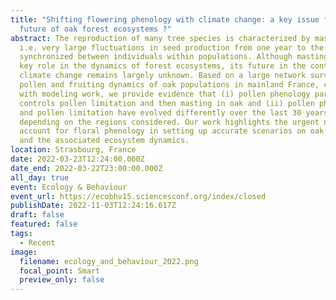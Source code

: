 ```yaml
---
title: "Shifting flowering phenology with climate change: a key issue for the
  future of oak forest ecosystems ?"
abstract: The reproduction of many tree species is characterized by masting,
  i.e. very large fluctuations in seed production from one year to the next,
  synchronized between individuals within populations. Although masting plays a
  key role in the dynamics of forest ecosystems, its future in the context of
  climate change remains largely unknown. Based on a large network survey of
  pollen and fruiting dynamics of oak populations in mainland France, combined
  with modeling work, we provide evidence that (i) pollen phenology partly
  controls pollen limitation and then masting in oak and (ii) pollen phenology
  and pollen limitation have evolved differently over the last 30 years
  depending on the regions considered. Our work highlights the urgent need to
  account for floral phenology in setting up accurate scenarios on oak masting
  and the associated ecosystem dynamics.
location: Strasbourg, France
date: 2022-03-23T12:24:00.000Z
date_end: 2022-03-22T23:00:00.000Z
all_day: true
event: Ecology & Behaviour
event_url: https://ecobhv15.sciencesconf.org/index/closed
publishDate: 2022-11-03T12:24:16.617Z
draft: false
featured: false
tags:
  - Recent
image:
  filename: ecology_and_behaviour_2022.png
  focal_point: Smart
  preview_only: false
---
```

